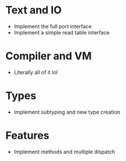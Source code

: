 # Text and IO
* Implement the full port interface
* Implement a simple read table interface

# Compiler and VM
* Literally all of it lol

# Types
* Implement subtyping and new type creation

# Features
* Implement methods and multiple dispatch
